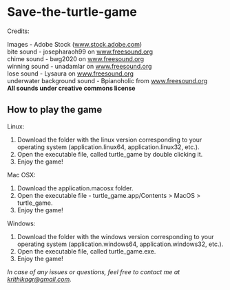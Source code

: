 # Save-the-turtle-game

Credits:

Images - Adobe Stock (www.stock.adobe.com)   
bite sound - josepharaoh99 on www.freesound.org  
chime sound - bwg2020 on www.freesound.org  
winning sound - unadamlar on www.freesound.org  
lose sound - Lysaura on www.freesound.org  
underwater background sound - Bpianoholic from www.freesound.org  
**All sounds under creative commons license**


## How to play the game

Linux:
1. Download the folder with the linux version corresponding to your operating system (application.linux64, application.linux32, etc.). 
2. Open the executable file, called turtle_game by double clicking it. 
3. Enjoy the game!

Mac OSX:
1. Download the application.macosx folder. 
2. Open the executable file - turtle_game.app/Contents > MacOS > turtle_game.
3. Enjoy the game!

Windows:
1. Download the folder with the windows version corresponding to your operating system (application.windows64, application.windows32, etc.).
2. Open the executable file, called turtle_game.exe. 
3. Enjoy the game!

  

_In case of any issues or questions, feel free to contact me at krithikagr@gmail.com._
